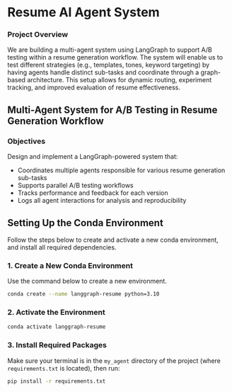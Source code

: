 # Resume AI Agent System

### Project Overview
We are building a multi-agent system using LangGraph to support A/B testing within a resume generation workflow. The system will enable us to test different strategies (e.g., templates, tones, keyword targeting) by having agents handle distinct sub-tasks and coordinate through a graph-based architecture. This setup allows for dynamic routing, experiment tracking, and improved evaluation of resume effectiveness.


## Multi-Agent System for A/B Testing in Resume Generation Workflow

### Objectives 
Design and implement a LangGraph-powered system that: 
- Coordinates multiple agents responsible for various resume generation sub-tasks 
- Supports parallel A/B testing workflows
- Tracks performance and feedback for each version
- Logs all agent interactions for analysis and reproducibility


## Setting Up the Conda Environment

Follow the steps below to create and activate a new conda environment, and install all required dependencies.

### 1. Create a New Conda Environment

Use the command below to create a new environment.

```bash
conda create --name langgraph-resume python=3.10
```

### 2. Activate the Environment

```bash
conda activate langgraph-resume
```

### 3. Install Required Packages

Make sure your terminal is in the `my_agent` directory of the project (where `requirements.txt` is located), then run:

```bash
pip install -r requirements.txt
```

